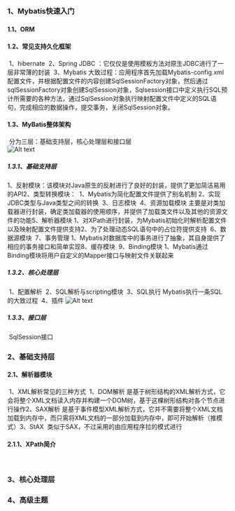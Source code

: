 ### 1、Mybatis快速入门

#### 1.1、ORM

#### 1.2、常见支持久化框架

​	1、hibernate
​	2、Spring JDBC ：它仅仅是使用模板方法对原生JDBC进行了一层非常薄的封装
​	3、Mybatis 
​		大致过程：应用程序首先加载Mybatis-config.xml配置文件，并根据配置文件的内容创建SqlSessionFactory对象，然后通过sqlSessionFactory对象创建SqlSession对象，Sqlsession接口中定义执行SQL预计所需要的各种方法，通过SqlSession对象执行映射配置文件中定义的SQL语句，完成相应的数据操作，提交事务，关闭SqlSession对象。

#### 1.3、MyBatis整体架构

​	分为三层：基础支持层，核心处理层和接口层
​	
![Alt text](https://note-img1.oss-cn-shenzhen.aliyuncs.com/img/1558251490917.png)

##### 1.3.1、基础支持层

​	1、反射模块：该模块对Java原生的反射进行了良好的封装，提供了更加简洁易用的API
​	2、类型转换模块：
​		1、Mybatis为简化配置文件提供了别名机制
​		2、实现JDBC类型与Java类型之间的转换
​	3、日志模块
​	4、资源加载模块
​		主要是对类加载器进行封装，确定类加载器的使用顺序，并提供了加载类文件以及其他的资源文件的功能
​	5、解析器模块
​		1、对XPath进行封装，为Mybatis初始化时解析配置文件以及映射配置文件提供支持
​		2、为了处理动态SQL语句中的占位符提供支持
​	6、数据源模块
​	7、事务管理
​		1、Mybatis对数据库中的事务进行了抽象，其自身提供了相应的事务接口和简单实现
​	8、缓存模块
​	9、Binding模块
​		1、Mybatis通过Binding模块将用户自定义的Mapper接口与映射文件关联起来	

##### 1.3.2、核心处理层

​	1、配置解析
​	2、SQL解析与scripting模块
​	3、SQL执行
​		Mybatis执行一条SQL的大致过程
​	4、插件
![Alt text](https://note-img1.oss-cn-shenzhen.aliyuncs.com/img/1558253542551.png)

##### 1.3.3、接口层

​	SqlSession接口
​	

### 2、基础支持层

#### 2.1、解析器模块

​	1、XML解析常见的三种方式
​		1、DOM解析
​			是基于树形结构的XML解析方式，它会将整个XML文档读入内存并构建一个DOM树，基于这棵树形结构对各个节点进行操作
​		2、SAX解析
​			是基于事件模型XML解析方式，它并不需要将整个XML文档加载到内存中，而只需将XML文档的一部分加载到内存中，即可开始解析（推模式）
​		3、StAX
​			类似于SAX，不过采用的由应用程序拉的模式进行

#### 2.1.1、XPath简介

​	

### 3、核心处理层

### 4、高级主题
